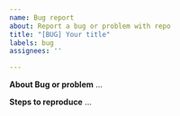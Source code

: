 ```yaml
---
name: Bug report
about: Report a bug or problem with repo
title: "[BUG] Your title"
labels: bug
assignees: ''

---
```


**About Bug or problem**
...

**Steps to reproduce**
...
